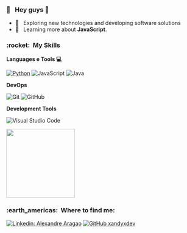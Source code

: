 <h3> 👨 &nbsp; Hey guys 👋 </h3>

- 🤔 &nbsp; Exploring new technologies and developing software solutions
- 🌱 &nbsp; Learning more about **JavaScript**.

<h3> :rocket: &nbsp;My Skills </h3>

**Languages e Tools 💻**

  [![Python](https://img.shields.io/badge/-Python-3776AB?style=flat&logo=python&logoColor=white)](https://www.python.org/)
  ![JavaScript](https://img.shields.io/badge/-JavaScript-333333?style=flat&logo=javascript)
  ![Java](https://img.shields.io/badge/Java-%23ED8B00.svg??style=for-the-badge&logo=openjdk&logoColor=white)


**DevOps**

  ![Git](https://img.shields.io/badge/-Git-333333?style=flat&logo=git)
  ![GitHub](https://img.shields.io/badge/-GitHub-333333?style=flat&logo=github)

**Development Tools**

  ![Visual Studio Code](https://img.shields.io/badge/-Visual%20Studio%20Code-333333?style=flat&logo=visual-studio-code&logoColor=007ACC)

<en/>

<a href="https://github.com/xandyxdev">
  <img height="180em" src="https://github-readme-stats.vercel.app/api?username=xandyxdev&theme=dracula&show_icons=true" />
</a>

<br/>

<h3> :earth_americas: &nbsp;Where to find me: </h3> 

[![Linkedin: Alexandre Aragao](https://img.shields.io/badge/-Linkedin-blue?style=flat-square&logo=Linkedin&logoColor=white&link=LINK-DO-SEU-LINKEDIN)](https://www.linkedin.com/in/alexandre-aragão-799553355/)
[![GitHub xandyxdev]( https://img.shields.io/github/followers/VanessaSwerts?label=follow&style=social)](https://github.com/xandyxdev)
